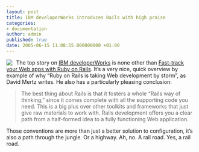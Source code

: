 ```yaml
---
layout: post
title: IBM developerWorks introduces Rails with high praise
categories:
- documentation
author: admin
published: true
date: 2005-06-15 11:08:55.000000000 +01:00
---
```

<p><img src="http://www-136.ibm.com/i/t-l-f-rubycrossing.jpg" align="left" style="margin-right: 10px" />The top story on <a href="http://www-128.ibm.com/developerworks"><span class="caps">IBM</span> developerWorks</a> is none other than <a href="http://www-128.ibm.com/developerworks/linux/library/l-rubyrails/">Fast-track your Web apps with Ruby on Rails</a>. It&#8217;s a very nice, quick overview by example of why &#8220;Ruby on Rails is taking Web development by storm&#8221;, as David Mertz writes. He also has a particularly pleasing conclusion:</p>
<blockquote>The best thing about Rails is that it fosters a whole &#8220;Rails way of thinking,&#8221; since it comes complete with all the supporting code you need. This is a big plus over other toolkits and frameworks that just give raw materials to work with. Rails development offers you a clear path from a half-formed idea to a fully functioning Web application.</blockquote>
<p>Those conventions are more than just a better solution to configuration, it&#8217;s also a path through the jungle. Or a highway. Ah, no. A rail road. Yes, a rail road.</p>